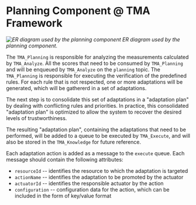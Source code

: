 # Planning Component @ TMA Framework

*![ER diagram used by the planning component](https://github.com/eubr-atmosphere/tma-framework/blob/master/architecture/diagrams/TMA-K_DataModel/TMAF-K_ConceptualDataModel_Planning.jpg) ER diagram used by the planning component.*

The `TMA_Planning` is responsible for analyzing the measurements calculated by `TMA_Analyze`. 
All the scores that need to be consumed by `TMA_Planning` and will be enqueued by `TMA_Analyze` on the `planning` topic. 
The `TMA_Planning` is responsible for executing the verification of the predefined rules.
For each rule that is not respected, one or more adaptations will be generated, which will be gathererd in a set of adaptations.

The next step is to consolidate this set of adaptations in a "adaptation plan" by dealing with conflicting rules and priorities. In practice, this consolidated "adaptation plan" is optimized to allow the system to recover the desired levels of trustworthiness.

The resulting "adaptation plan", containing the adaptations that need to be performed, will be added to a queue to be executed by `TMA_Execute`, and will also be stored in the `TMA_Knowledge` for future reference. 

Each adaptation action is added as a message to the `execute` queue. Each message should contain the following attributes:

* `resourceId` -- identifies the resource to which the adaptation is targeted
* `actionName` -- identifies the adaptation to be promoted by the actuator
* `actuatorId` -- identifies the responsible actuator by the action
* `configuration` -- configuration data for the action, which can be included in the form of key/value format

